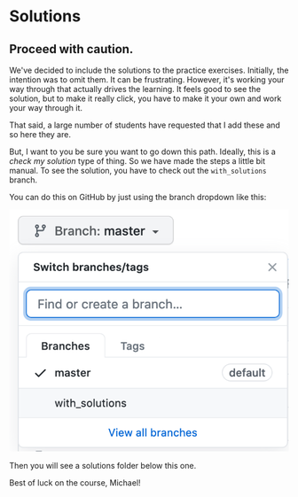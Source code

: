# Solutions

## Proceed with caution.

We've decided to include the solutions to the practice exercises. Initially, the intention was to omit them. It can be frustrating. However, it's working your way through that actually drives the learning. It feels good to see the solution, but to make it really click, you have to make it your own and work your way through it.

That said, a large number of students have requested that I add these and so here they are.

But, I want to you be sure you want to go down this path. Ideally, this is a *check my solution* type of thing. So we have made the steps a little bit manual. To see the solution, you have to check out the `with_solutions` branch. 

You can do this on GitHub by just using the branch dropdown like this:

![](./resources/branches.png)

Then you will see a solutions folder below this one.

Best of luck on the course, Michael!